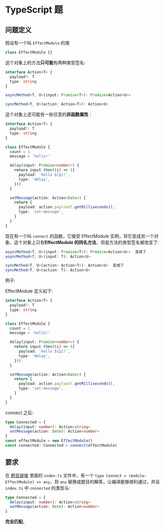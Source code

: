 # TypeScript 题

## 问题定义

假设有一个叫 `EffectModule` 的类

```ts
class EffectModule {}
```

这个对象上的方法**只可能**有两种类型签名:

```ts
interface Action<T> {
  payload?: T
  type: string
}

asyncMethod<T, U>(input: Promise<T>): Promise<Action<U>>

syncMethod<T, U>(action: Action<T>): Action<U>
```

这个对象上还可能有一些任意的**非函数属性**：

```ts
interface Action<T> {
  payload?: T
  type: string
}

class EffectModule {
  count = 1
  message = 'hello!'

  delay(input: Promise<number>) {
    return input.then((i) => ({
      payload: `hello ${i}!`,
      type: 'delay',
    }))
  }

  setMessage(action: Action<Date>) {
    return {
      payload: action.payload!.getMilliseconds(),
      type: 'set-message',
    }
  }
}
```

现在有一个叫 `connect` 的函数，它接受 EffectModule 实例，将它变成另一个对象，这个对象上只有**EffectModule 的同名方法**，但是方法的类型签名被改变了:

```ts
asyncMethod<T, U>(input: Promise<T>): Promise<Action<U>>  变成了
asyncMethod<T, U>(input: T): Action<U>
```

```ts
syncMethod<T, U>(action: Action<T>): Action<U>  变成了
syncMethod<T, U>(action: T): Action<U>
```

例子:

EffectModule 定义如下:

```ts
interface Action<T> {
  payload?: T
  type: string
}

class EffectModule {
  count = 1
  message = 'hello!'

  delay(input: Promise<number>) {
    return input.then((i) => ({
      payload: `hello ${i}!`,
      type: 'delay',
    }))
  }

  setMessage(action: Action<Date>) {
    return {
      payload: action.payload!.getMilliseconds(),
      type: 'set-message',
    }
  }
}
```

connect 之后:

```ts
type Connected = {
  delay(input: number): Action<string>
  setMessage(action: Date): Action<number>
}
const effectModule = new EffectModule()
const connected: Connected = connect(effectModule)
```

## 要求

在 [题目链接](https://codesandbox.io/s/4tmtp) 里面的 `index.ts` 文件中，有一个 `type Connect = (module: EffectModule) => any`，将 `any` 替换成题目的解答，让编译能够顺利通过，并且 `index.ts` 中 `connected` 的类型与:

```typescript
type Connected = {
  delay(input: number): Action<string>
  setMessage(action: Date): Action<number>
}
```

**完全匹配**。
